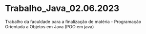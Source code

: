# Trabalho_Java_02.06.2023
Trabalho da faculdade para a finalização de matéria - Programação Orientada a Objetos em Java (POO em java)
